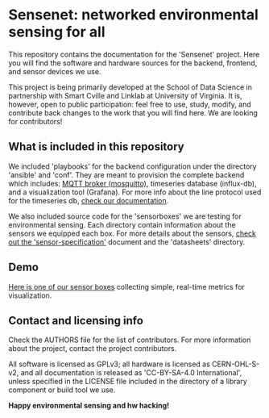 # Sensenet: networked environmental sensing for all

This repository contains the documentation for the 'Sensenet'
project. Here you will find the software and hardware sources 
for the backend, frontend, and sensor devices we use.

This project is being primarily developed at the School of Data 
Science in partnership with Smart Cville and Linklab at University 
of Virginia. It is, however, open to public participation: feel
free to use, study, modify, and contribute back changes to the
work that you will find here. We are looking for contributors!

## What is included in this repository

We included 'playbooks' for the backend configuration under the
directory 'ansible' and 'conf'. They are meant to provision the 
complete backend which includes: [MQTT broker (mosquitto)](mqtt.md), 
timeseries database (influx-db), and a visualization tool (Grafana). 
For more info about the line protocol used for the timeseries db, 
[check our documentation](timeseries-db.md).

We also included source code for the 'sensorboxes' we are testing for
environmental sensing. Each directory contain information about the
sensors we equipped each box. For more details about the sensors,
[check out the 'sensor-specification'](sensor-spec.md) document and 
the 'datasheets' directory.

## Demo

[Here is one of our sensor boxes](https://sensors.unixjazz.org/d/9l9_irIWk/sbox1?orgId=1&refresh=1m&from=now-12h&to=now) 
collecting simple, real-time metrics for visualization.

## Contact and licensing info

Check the AUTHORS file for the list of contributors. For more 
information about the project, contact the project contributors.

All software is licensed as GPLv3; all hardware is licensed as
CERN-OHL-S-v2, and all documentation is released as 'CC-BY-SA-4.0
International', unless specified in the LICENSE file included in
the directory of a library component or build tool we use.

__Happy environmental sensing and hw hacking!__


